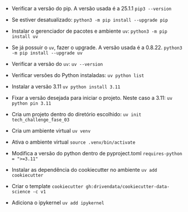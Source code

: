 * Verificar a versão do pip. A versão usada é a 25.1.1
`pip3 --version`

* Se estiver desatualizado:
`python3 -m pip install --upgrade pip`

* Instalar o gerenciador de pacotes e ambiente `uv`: 
`python3 -m pip install uv`

* Se já possuir o `uv`, fazer o upgrade. A versão usada é a 0.8.22.
`python3 -m pip install --upgrade uv`

* Verificar a versão do `uv`:
`uv --version`

* Verificar versões do Python instaladas:
`uv python list`

* Instalar a versão 3.11
`uv python install 3.11`

* Fixar a versão desejada para iniciar o projeto. Neste caso a 3.11: 
`uv python pin 3.11`

* Cria um projeto dentro do diretório escolhido: 
`uv init tech_challenge_fase_03`

* Cria um ambiente virtual
`uv venv`

* Ativa o ambiente virtual 
`source .venv/bin/activate`

* Modifica a versão do python dentro de pyproject.toml
`requires-python = ">=3.11"`

* Instalar as dependência do cookiecutter no ambiente
`uv add cookiecutter`

* Criar o template
`cookiecutter gh:drivendata/cookiecutter-data-science -c v1`

* Adiciona o ipykernel
`uv add ipykernel`